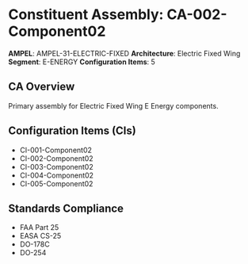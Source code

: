 # Constituent Assembly: CA-002-Component02

**AMPEL**: AMPEL-31-ELECTRIC-FIXED
**Architecture**: Electric Fixed Wing
**Segment**: E-ENERGY
**Configuration Items**: 5

## CA Overview
Primary assembly for Electric Fixed Wing E Energy components.

## Configuration Items (CIs)
- CI-001-Component02
- CI-002-Component02
- CI-003-Component02
- CI-004-Component02
- CI-005-Component02

## Standards Compliance
- FAA Part 25
- EASA CS-25
- DO-178C
- DO-254
